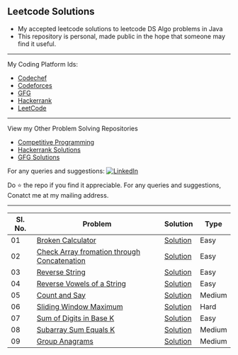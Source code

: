 
## Leetcode Solutions 
- My accepted leetcode solutions to leetcode DS Algo problems in Java
- This repository is personal, made public in the hope that someone may find it useful.
***
My Coding Platform Ids:
 - [Codechef](https://www.codechef.com/users/imkashyap/)
 - [Codeforces](https://codeforces.com/profile/imkashyap)
 - [GFG](https://auth.geeksforgeeks.org/user/imkashyap/practice/)
 - [Hackerrank](https://www.hackerrank.com/imkashyap)
 - [LeetCode](https://leetcode.com/imkashyap/)
  
  ***
  View my Other Problem Solving Repositories
  - [Competitive Programming](https://github.com/imKashyap/Competitive-Programming)
  - [Hackerrank Solutions](https://github.com/imKashyap/Hackerrank-Solutions)
  - [GFG Solutions](https://github.com/imKashyap/gfg-solutions)

 For any queries and suggestions: 
[![LinkedIn](https://img.shields.io/badge/LinkedIn-RahulKashyap-blue.svg)](https://www.linkedin.com/in/rahul-kashyap-230577195/)

Do :star: the repo if you find it appreciable. For any queries and suggestions, Conatct me at my mailing address.

***

|Sl. No.|Problem|Solution|Type|
|--|-- |--|--|
|01| [Broken Calculator](https://leetcode.com/problems/broken-calculator/) | [Solution](https://github.com/imKashyap/Competitive-Programming/blob/master/Leetcode/Broken%20Calculator/Solution.java)|Easy|
|02 | [Check Array fromation through Concatenation](https://leetcode.com/problems/check-array-formation-through-concatenation/) |[Solution](https://github.com/imKashyap/Competitive-Programming/blob/master/Leetcode/Check%20Array%20Formation%20Through%20Concatenation/Solution.java)| Easy|
| 03 | [Reverse String](https://leetcode.com/problems/reverse-string/)|[Solution](https://github.com/imKashyap/Competitive-Programming/blob/master/Leetcode/Reverse%20String/Solution.java)|Easy|
| 04 | [Reverse Vowels of a String](https://leetcode.com/problems/reverse-vowels-of-a-string/)|[Solution](https://github.com/imKashyap/Competitive-Programming/blob/master/Leetcode/Reverse%20Vowels%20of%20a%20String/Solution.java)| Easy|
| 05 | [Count and Say](https://leetcode.com/problems/count-and-say/)|[Solution](./Count%20and%20Say/Solution.java)| Medium|
| 06 | [Sliding Window Maximum](https://leetcode.com/problems/sliding-window-maximum/)|[Solution](https://github.com/imKashyap/Competitive-Programming/blob/master/Leetcode/Sliding%20Window%20Maximum/Solution.java)| Hard|
| 07 |[Sum of Digits in Base K](https://leetcode.com/problems/sum-of-digits-in-base-k/)|[Solution](./Sum%20of%20Digits%20in%20Base%20K/Solution.java)| Easy|
| 08| [Subarray Sum Equals K](https://leetcode.com/problems/subarray-sum-equals-k/)|[Solution](https://github.com/imKashyap/Competitive-Programming/blob/master/Leetcode/Subarray%20Sum%20Equals%20K/Solution.java)| Medium|
| 09 |[Group Anagrams](https://leetcode.com/problems/group-anagrams/)|[Solution](./Group%20Anagrams/Solution.java)| Medium|
